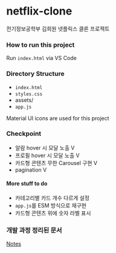 # netflix-clone

전기정보공학부 김희원 넷플릭스 클론 프로젝트

### How to run this project

Run `index.html` via VS Code

### Directory Structure

- `index.html`
- `styles.css`
- assets/
- `app.js`

Material UI icons are used for this project

### Checkpoint

- 알람 hover 시 모달 노출 V
- 프로필 hover 시 모달 노출 V
- 카드형 콘텐츠 무한 Carousel 구현 V
- pagination V

#### More stuff to do

- 카테고리별 카드 개수 다르게 설정
- `app.js`를 ESM 방식으로 재구현
- 카드형 콘텐츠 위에 숫자 라벨 표시

### 개발 과정 정리된 문서

[Notes](./NOTES.md)

